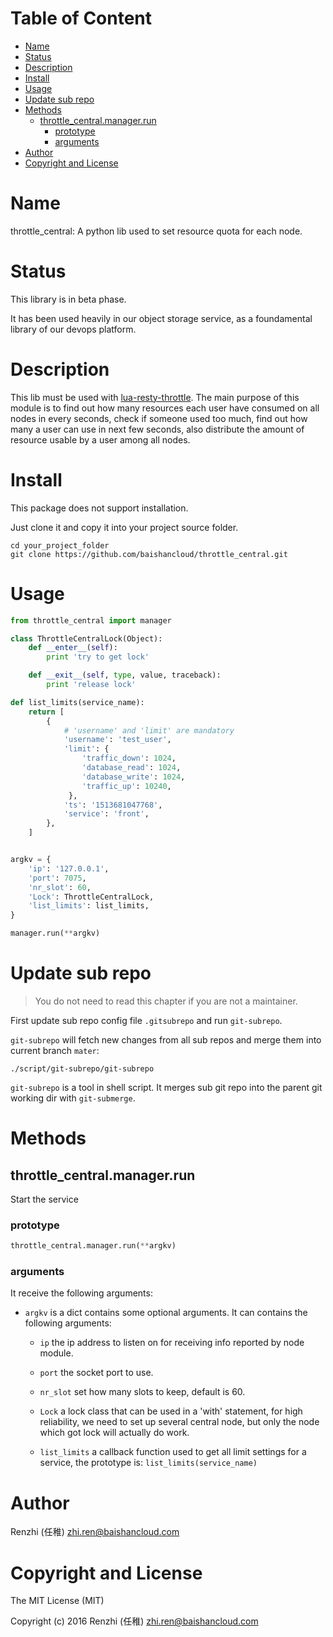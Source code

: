<!-- START doctoc generated TOC please keep comment here to allow auto update -->
<!-- DON'T EDIT THIS SECTION, INSTEAD RE-RUN doctoc TO UPDATE -->
#   Table of Content

- [Name](#name)
- [Status](#status)
- [Description](#description)
- [Install](#install)
- [Usage](#usage)
- [Update sub repo](#update-sub-repo)
- [Methods](#methods)
  - [throttle_central.manager.run](#throttle_centralmanagerrun)
    - [prototype](#prototype)
    - [arguments](#arguments)
- [Author](#author)
- [Copyright and License](#copyright-and-license)

<!-- END doctoc generated TOC please keep comment here to allow auto update -->

#   Name

throttle_central:
A python lib used to set resource quota for each node.

#   Status

This library is in beta phase.

It has been used heavily in our object storage service, as a foundamental
library of our devops platform.

#   Description

This lib must be used with [lua-resty-throttle](https://github.com/baishancloud/lua-resty-throttle).
The main purpose of this module is to find out how many resources
each user have consumed on all nodes in every seconds, check if someone
used too much, find out how many a user can use in next few seconds, also
distribute the amount of resource usable by a user among all nodes.

#   Install

This package does not support installation.

Just clone it and copy it into your project source folder.

```
cd your_project_folder
git clone https://github.com/baishancloud/throttle_central.git
```

#   Usage

```python
from throttle_central import manager

class ThrottleCentralLock(Object):
    def __enter__(self):
        print 'try to get lock'

    def __exit__(self, type, value, traceback):
        print 'release lock'

def list_limits(service_name):
    return [
        {
            # 'username' and 'limit' are mandatory
            'username': 'test_user',
            'limit': {
                'traffic_down': 1024,
                'database_read': 1024,
                'database_write': 1024,
                'traffic_up': 10240,
             },
            'ts': '1513681047768',
            'service': 'front',
        },
    ]


argkv = {
    'ip': '127.0.0.1',
    'port': 7075,
    'nr_slot': 60,
    'Lock': ThrottleCentralLock,
    'list_limits': list_limits,
}

manager.run(**argkv)
```

#  Update sub repo

>   You do not need to read this chapter if you are not a maintainer.

First update sub repo config file `.gitsubrepo`
and run `git-subrepo`.

`git-subrepo` will fetch new changes from all sub repos and merge them into
current branch `mater`:

```
./script/git-subrepo/git-subrepo
```

`git-subrepo` is a tool in shell script.
It merges sub git repo into the parent git working dir with `git-submerge`.

#   Methods

##  throttle_central.manager.run

Start the service

### prototype

```python
throttle_central.manager.run(**argkv)
```

### arguments

It receive the following arguments:

- `argkv` is a dict contains some optional arguments.
    It can contains the following arguments:

    - `ip` the ip address to listen on for receiving info reported
         by node module.

    - `port` the socket port to use.

    - `nr_slot` set how many slots to keep, default is 60.

    - `Lock` a lock class that can be used in a 'with' statement,
        for high reliability, we need to set up several central node,
        but only the node which got lock will actually do work.

    - `list_limits` a callback function used to get all limit settings
        for a service, the prototype is: `list_limits(service_name)`

#   Author

Renzhi (任稚) <zhi.ren@baishancloud.com>

#   Copyright and License

The MIT License (MIT)

Copyright (c) 2016 Renzhi (任稚) <zhi.ren@baishancloud.com>
